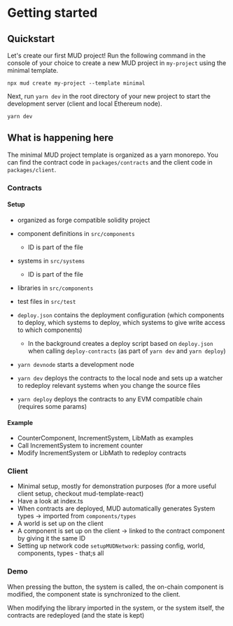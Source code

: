 # Getting started

## Quickstart

Let's create our first MUD project!
Run the following command in the console of your choice to create a new MUD project in `my-project` using the minimal template.

```
npx mud create my-project --template minimal
```

Next, run `yarn dev` in the root directory of your new project to start the development server (client and local Ethereum node).

```
yarn dev
```

## What is happening here

The minimal MUD project template is organized as a yarn monorepo.
You can find the contract code in `packages/contracts` and the client code in `packages/client`.

### Contracts

#### Setup

- organized as forge compatible solidity project
- component definitions in `src/components`
  - ID is part of the file
- systems in `src/systems`
  - ID is part of the file
- libraries in `src/components`
- test files in `src/test`

- `deploy.json` contains the deployment configuration (which components to deploy, which systems to deploy, which systems to give write access to which components)

  - In the background creates a deploy script based on `deploy.json` when calling `deploy-contracts` (as part of `yarn dev` and `yarn deploy`)

- `yarn devnode` starts a development node
- `yarn dev` deploys the contracts to the local node and sets up a watcher to redeploy relevant systems when you change the source files
- `yarn deploy` deploys the contracts to any EVM compatible chain (requires some params)

#### Example

- CounterComponent, IncrementSystem, LibMath as examples
- Call IncrementSystem to increment counter
- Modify IncrementSystem or LibMath to redeploy contracts

### Client

- Minimal setup, mostly for demonstration purposes (for a more useful client setup, checkout mud-template-react)
- Have a look at index.ts
- When contracts are deployed, MUD automatically generates System types -> imported from `components/types`
- A world is set up on the client
- A component is set up on the client -> linked to the contract component by giving it the same ID
- Setting up network code `setupMUDNetwork`: passing config, world, components, types - that;s all

### Demo

When pressing the button, the system is called, the on-chain component is modified, the component state is synchronized to the client.

When modifying the library imported in the system, or the system itself, the contracts are redeployed (and the state is kept)
